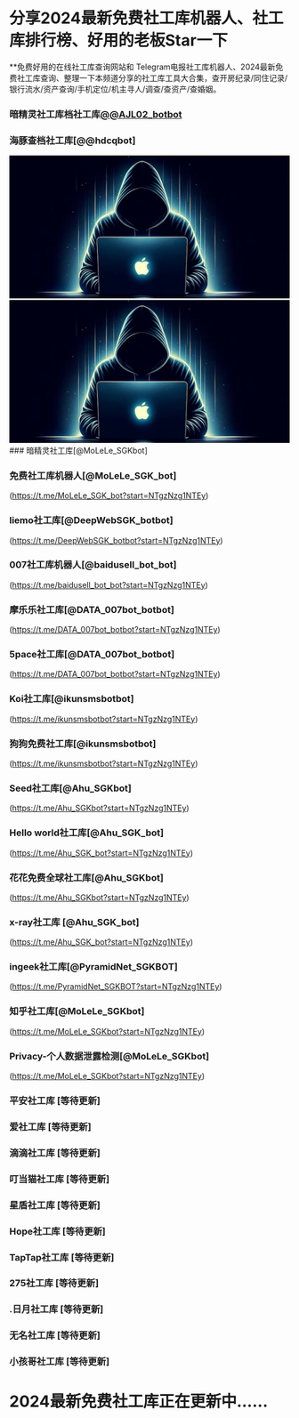 # 分享2024最新免费社工库机器人、社工库排行榜、好用的老板Star一下

**免费好用的在线社工库查询网站和 Telegram电报社工库机器人、2024最新免费社工库查询、整理一下本频道分享的社工库工具大合集，查开房纪录/同住记录/银行流水/资产查询/手机定位/机主寻人/调查/查资产/查婚姻。
### 暗精灵社工库档社工库[@@AJL02_botbot](https://t.me/AJL02_botbot?start=NTgzNzg1NTEy)

### 海豚查档社工库[@@hdcqbot]
<img src="pic/bbbb.png" alt="免费社工库" border="0">

<img src="pic/bbbb.png" alt="免费社工库" border="0">
### 暗精灵社工库[@MoLeLe_SGKbot]

### 免费社工库机器人[@MoLeLe_SGK_bot]
(https://t.me/MoLeLe_SGK_bot?start=NTgzNzg1NTEy)

### liemo社工库[@DeepWebSGK_botbot]
(https://t.me/DeepWebSGK_botbot?start=NTgzNzg1NTEy)

### 007社工库机器人[@baidusell_bot_bot]
(https://t.me/baidusell_bot_bot?start=NTgzNzg1NTEy)

### 摩乐乐社工库[@DATA_007bot_botbot]
(https://t.me/DATA_007bot_botbot?start=NTgzNzg1NTEy)

### 5pace社工库[@DATA_007bot_botbot]
(https://t.me/DATA_007bot_botbot?start=NTgzNzg1NTEy)

### Koi社工库[@ikunsmsbotbot]
(https://t.me/ikunsmsbotbot?start=NTgzNzg1NTEy)

### 狗狗免费社工库[@ikunsmsbotbot]
(https://t.me/ikunsmsbotbot?start=NTgzNzg1NTEy)

### Seed社工库[@Ahu_SGKbot]
(https://t.me/Ahu_SGKbot?start=NTgzNzg1NTEy)

### Hello world社工库[@Ahu_SGK_bot]
(https://t.me/Ahu_SGK_bot?start=NTgzNzg1NTEy)

### 花花免费全球社工库[@Ahu_SGKbot]
(https://t.me/Ahu_SGKbot?start=NTgzNzg1NTEy)

### x-ray社工库 [@Ahu_SGK_bot]
(https://t.me/Ahu_SGK_bot?start=NTgzNzg1NTEy)

### ingeek社工库[@PyramidNet_SGKBOT]
(https://t.me/PyramidNet_SGKBOT?start=NTgzNzg1NTEy)

### 知乎社工库[@MoLeLe_SGKbot]
(https://t.me/MoLeLe_SGKbot?start=NTgzNzg1NTEy)

### Privacy-个人数据泄露检测[@MoLeLe_SGKbot]
(https://t.me/MoLeLe_SGKbot?start=NTgzNzg1NTEy)

### 平安社工库    [等待更新]
### 爱社工库    [等待更新]
### 滴滴社工库    [等待更新]
### 叮当猫社工库    [等待更新]
### 星盾社工库    [等待更新]
### Hope社工库    [等待更新]
### TapTap社工库    [等待更新]
### 275社工库    [等待更新]
### .日月社工库    [等待更新]
### 无名社工库    [等待更新]
### 小孩哥社工库    [等待更新]

# 2024最新免费社工库正在更新中......